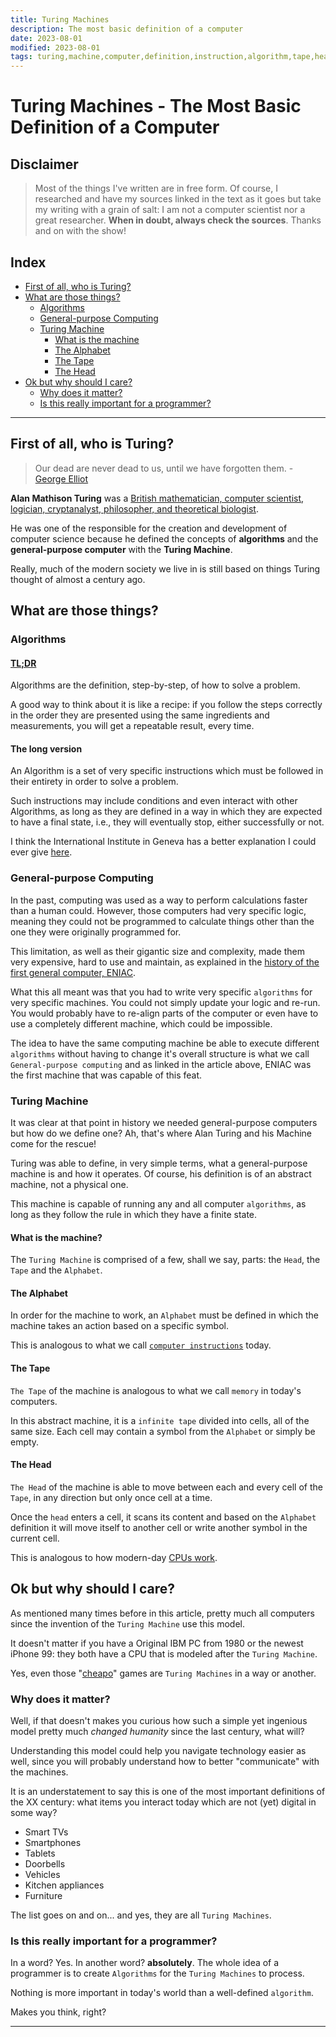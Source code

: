 ```yaml
---
title: Turing Machines
description: The most basic definition of a computer
date: 2023-08-01
modified: 2023-08-01
tags: turing,machine,computer,definition,instruction,algorithm,tape,head,alphabet,general,purpose
---
```

# Turing Machines - The Most Basic Definition of a Computer

## Disclaimer

> Most of the things I've written are in free form. Of course, I researched and have my sources linked in the text as it goes but take my writing with a grain of salt: I am not a computer scientist nor a great researcher.
**When in doubt, always check the sources**. Thanks and on with the show!

## Index
- [First of all, who is Turing?](#first-of-all-who-is-turing)
- [What are those things?](#what-are-those-things)
    - [Algorithms](#algorithms)
    - [General-purpose Computing](#general-purpose-computing)
    - [Turing Machine](#turing-machine)
        - [What is the machine](#what-is-the-machine)
        - [The Alphabet](#the-alphabet)
        - [The Tape](#the-tape)
        - [The Head](#the-head)
- [Ok but why should I care?](#ok-but-why-should-i-care)
    - [Why does it matter?](#why-does-it-matter)
    - [Is this really important for a programmer?](#is-this-really-important-for-a-programmer)

---
## First of all, who is Turing?
> Our dead are never dead to us, until we have forgotten them. - [George Elliot](https://www.brainyquote.com/quotes/george_eliot_148896)

**Alan Mathison Turing** was a [British mathematician, computer scientist, logician, cryptanalyst, philosopher, and theoretical biologist](https://en.wikipedia.org/wiki/Alan_Turing).

He was one of the responsible for the creation and development of computer science because he defined the concepts of **algorithms** and the **general-purpose computer** with the **Turing Machine**.

Really, much of the modern society we live in is still based on things Turing thought of almost a century ago.

## What are those things?

### Algorithms

#### **[TL;DR](https://www.urbandictionary.com/define.php?term=tl%3Bdr)**

Algorithms are the definition, step-by-step, of how to solve a problem.

A good way to think about it is like a recipe: if you follow the steps correctly in the order they are presented using the same ingredients and measurements, you will get a repeatable result, every time.

#### The long version

An Algorithm is a set of very specific instructions which must be followed in their entirety in order to solve a problem.

Such instructions may include conditions and even interact with other Algorithms, as long as they are defined in a way in which they are expected to have a final state, i.e., they will eventually stop, either successfully or not.

I think the International Institute in Geneva has a better explanation I could ever give [here](https://www.iig.ch/en-en/blog/computer-science/algorithm-computer-science-definition-and-understanding).

### General-purpose Computing

In the past, computing was used as a way to perform calculations faster than a human could. However, those computers had very specific logic, meaning they could not be programmed to calculate things other than the one they were originally programmed for.

This limitation, as well as their gigantic size and complexity, made them very expensive, hard to use and maintain, as explained in the [history of the first general computer, ENIAC](https://penntoday.upenn.edu/news/worlds-first-general-purpose-computer-turns-75).

What this all meant was that you had to write very specific `algorithms` for very specific machines. You could not simply update your logic and re-run. You would probably have to re-align parts of the computer or even have to use a completely different machine, which could be impossible.

The idea to have the same computing machine be able to execute different `algorithms` without having to change it's overall structure is what we call `General-purpose computing` and as linked in the article above, ENIAC was the first machine that was capable of this feat.

### Turing Machine

It was clear at that point in history we needed general-purpose computers but how do we define one? Ah, that's where Alan Turing and his Machine come for the rescue!

Turing was able to define, in very simple terms, what a general-purpose machine is and how it operates. Of course, his definition is of an abstract machine, not a physical one.

This machine is capable of running any and all computer `algorithms`, as long as they follow the rule in which they have a finite state.

#### What is the machine?

The `Turing Machine` is comprised of a few, shall we say, parts: the `Head`, the `Tape` and the `Alphabet`.

#### The Alphabet

In order for the machine to work, an `Alphabet` must be defined in which the machine takes an action based on a specific symbol.

This is analogous to what we call [`computer instructions`](https://pclt.sites.yale.edu/cpu-instructions) today.

#### The Tape

`The Tape` of the machine is analogous to what we call `memory` in today's computers. 

In this abstract machine, it is a `infinite tape` divided into cells, all of the same size. Each cell may contain a symbol from the `Alphabet` or simply be empty.

#### The Head

`The Head` of the machine is able to move between each and every cell of the `Tape`, in any direction but only once cell at a time.

Once the `head` enters a cell, it scans its content and based on the `Alphabet` definition it will move itself to another cell or write another symbol in the current cell.

This is analogous to how modern-day [CPUs work](https://en.wikipedia.org/wiki/Instruction_cycle).

## Ok but why should I care?

As mentioned many times before in this article, pretty much all computers since the invention of the `Turing Machine` use this model.

It doesn't matter if you have a Original IBM PC from 1980 or the newest iPhone 99: they both have a CPU that is modeled after the `Turing Machine`.

Yes, even those "[cheapo](https://www.pinterest.com/pin/102105116538007472/)" games are `Turing Machines` in a way or another.

### Why does it matter?

Well, if that doesn't makes you curious how such a simple yet ingenious model pretty much *changed humanity* since the last century, what will?

Understanding this model could help you navigate technology easier as well, since you will probably understand how to better "communicate" with the machines.

It is an understatement to say this is one of the most important definitions of the XX century: what items you interact today which are not (yet) digital in some way?

- Smart TVs
- Smartphones
- Tablets
- Doorbells
- Vehicles
- Kitchen appliances
- Furniture

The list goes on and on... and yes, they are all `Turing Machines`.

### Is this really important for a programmer?

In a word? Yes. In another word? **absolutely**. The whole idea of a programmer is to create `Algorithms` for the `Turing Machines` to process.

Nothing is more important in today's world than a well-defined `algorithm`.


Makes you think, right?

---